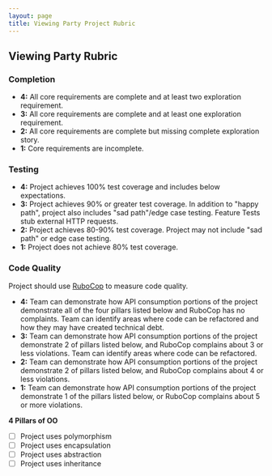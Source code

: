 ```yaml
---
layout: page
title: Viewing Party Project Rubric
---
```


## Viewing Party Rubric

### Completion

- **4:** All core requirements are complete and at least two exploration requirement.
- **3:** All core requirements are complete and at least one exploration requirement.
- **2:** All core requirements are complete but missing complete exploration story.
- **1:** Core requirements are incomplete.

### Testing

* **4:** Project achieves 100% test coverage and includes below expectations.
* **3:** Project achieves 90% or greater test coverage. In addition to "happy path", project also includes "sad path"/edge case testing. Feature Tests stub external HTTP requests.
* **2:** Project achieves 80-90% test coverage. Project may not include "sad path" or edge case testing.
* **1:** Project does not achieve 80% test coverage.

### Code Quality

Project should use [RuboCop](https://github.com/rubocop-hq/rubocop) to measure code quality.

- **4:** Team can demonstrate how API consumption portions of the project demonstrate all of the four pillars listed below and RuboCop has no complaints. Team can identify areas where code can be refactored and how they may have created technical debt.
- **3:** Team can demonstrate how API consumption portions of the project demonstrate 2 of pillars listed below, and RuboCop complains about 3 or less violations. Team can identify areas where code can be refactored.
- **2:** Team can demonstrate how API consumption portions of the project demonstrate 2 of pillars listed below, and RuboCop complains about 4 or less violations.
- **1:** Team can demonstrate how API consumption portions of the project demonstrate 1 of the pillars listed below, or RuboCop complains about 5 or more violations.

**4 Pillars of OO**

- [ ] Project uses polymorphism
- [ ] Project uses encapsulation
- [ ] Project uses abstraction
- [ ] Project uses inheritance

